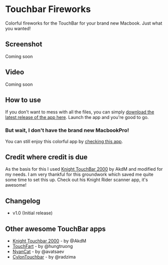 # Touchbar Fireworks

Colorful fireworks for the TouchBar for your brand new Macbook. Just what you wanted!

## Screenshot

Coming soon

## Video

Coming soon

## How to use

If you don't want to mess with all the files, you can simply [download the latest release of the app here][latest-release]. Launch the app and you're good to go.

### But wait, I don't have the brand new MacbookPro!

You can still enjoy this colorful app by [checking this app][touchbar-launcher].

## Credit where credit is due

As the basis for this I used [Knight TouchBar 2000][knight] by AkdM and modified for my needs. I am very thankful for this groundwork which saved me quite some time to set this up. Check out his Knight Rider scanner app, it's awesome!

## Changelog

* v1.0 (Initial release)

## Other awesome TouchBar apps

* [Knight Touchbar 2000][knight] - by @AkdM
* [TouchFart][touchfart] - by @hungtruong
* [NyanCat][nyancat] - by @avatsaev
* [CylonTouchbar][cylontouchbar] - by @radzima

[knight]: <https://github.com/AkdM/KnightTouchBar2000>
[touchfart]: <https://github.com/hungtruong/TouchFart>
[nyancat]: <https://github.com/avatsaev/touchbar_nyancat>
[cylontouchbar]: <https://github.com/radzima/CylonTouchbar>
[latest-release]: <https://github.com/AkdM/KnightTouchBar2000/releases/latest>
[touchbar-launcher]: <https://github.com/zats/TouchBarLauncher>
[anthony-website]: <https://www.damota.me>
[anthony-twitter]: <https://www.twitter.com/AkdM_>
[paypal]: <https://PayPal.Me/AnthonyDaMota>
